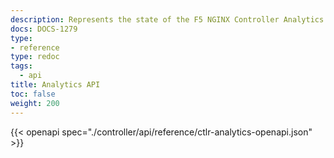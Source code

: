 ```yaml
---
description: Represents the state of the F5 NGINX Controller Analytics REST API.
docs: DOCS-1279
type:
- reference
type: redoc
tags:
  - api
title: Analytics API
toc: false
weight: 200
---
```


{{< openapi spec="./controller/api/reference/ctlr-analytics-openapi.json" >}}
